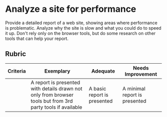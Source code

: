 # Analyze a site for performance

Provide a detailed report of a web site, showing areas where performance is problematic. Analyze why the site is slow and what you could do to speed it up. Don't rely only on the browser tools, but do some research on other tools that can help your report.

## Rubric

| Criteria | Exemplary                                                                                                  | Adequate                    | Needs Improvement             |
| -------- | ---------------------------------------------------------------------------------------------------------- | --------------------------- | ----------------------------- |
|          | A report is presented with details drawn not only from browser tools but from 3rd party tools if available | A basic report is presented | A minimal report is presented |
